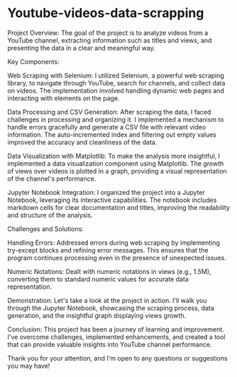 # Youtube-videos-data-scrapping


Project Overview:
The goal of the project is to analyze videos from a YouTube channel, extracting information such as titles and views, and presenting the data in a clear and meaningful way.

Key Components:

Web Scraping with Selenium:
I utilized Selenium, a powerful web scraping library, to navigate through YouTube, search for channels, and collect data on videos. The implementation involved handling dynamic web pages and interacting with elements on the page.

Data Processing and CSV Generation:
After scraping the data, I faced challenges in processing and organizing it. I implemented a mechanism to handle errors gracefully and generate a CSV file with relevant video information. The auto-incremented index and filtering out empty values improved the accuracy and cleanliness of the data.

Data Visualization with Matplotlib:
To make the analysis more insightful, I implemented a data visualization component using Matplotlib. The growth of views over videos is plotted in a graph, providing a visual representation of the channel's performance.

Jupyter Notebook Integration:
I organized the project into a Jupyter Notebook, leveraging its interactive capabilities. The notebook includes markdown cells for clear documentation and titles, improving the readability and structure of the analysis.

Challenges and Solutions:

Handling Errors:
Addressed errors during web scraping by implementing try-except blocks and refining error messages. This ensures that the program continues processing even in the presence of unexpected issues.

Numeric Notations:
Dealt with numeric notations in views (e.g., 1.5M), converting them to standard numeric values for accurate data representation.

Demonstration:
Let's take a look at the project in action. I'll walk you through the Jupyter Notebook, showcasing the scraping process, data generation, and the insightful graph displaying views growth.

Conclusion:
This project has been a journey of learning and improvement. I've overcome challenges, implemented enhancements, and created a tool that can provide valuable insights into YouTube channel performance.

Thank you for your attention, and I'm open to any questions or suggestions you may have!
